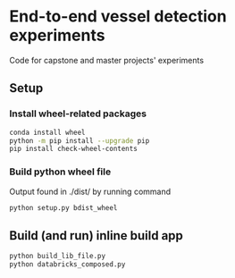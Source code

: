 # End-to-end vessel detection experiments
Code for capstone and master projects' experiments

## Setup
### Install wheel-related packages
```bash
conda install wheel
python -m pip install --upgrade pip
pip install check-wheel-contents
```

### Build python wheel file
Output found in ./dist/ by running command
```bash
python setup.py bdist_wheel 
```

## Build (and run) inline build app
```bash
python build_lib_file.py
python databricks_composed.py
```
